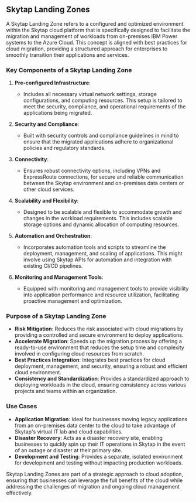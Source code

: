 ## Skytap Landing Zones

A Skytap Landing Zone refers to a configured and optimized environment within the Skytap cloud platform that is specifically designed to facilitate the migration and management of workloads from on-premises IBM Power systems to the Azure Cloud. This concept is aligned with best practices for cloud migration, providing a structured approach for enterprises to smoothly transition their applications and services.

### Key Components of a Skytap Landing Zone

1. **Pre-configured Infrastructure**:
   - Includes all necessary virtual network settings, storage configurations, and computing resources. This setup is tailored to meet the security, compliance, and operational requirements of the applications being migrated.

2. **Security and Compliance**:
   - Built with security controls and compliance guidelines in mind to ensure that the migrated applications adhere to organizational policies and regulatory standards.

3. **Connectivity**:
   - Ensures robust connectivity options, including VPNs and ExpressRoute connections, for secure and reliable communication between the Skytap environment and on-premises data centers or other cloud services.

4. **Scalability and Flexibility**:
   - Designed to be scalable and flexible to accommodate growth and changes in the workload requirements. This includes scalable storage options and dynamic allocation of computing resources.

5. **Automation and Orchestration**:
   - Incorporates automation tools and scripts to streamline the deployment, management, and scaling of applications. This might involve using Skytap APIs for automation and integration with existing CI/CD pipelines.

6. **Monitoring and Management Tools**:
   - Equipped with monitoring and management tools to provide visibility into application performance and resource utilization, facilitating proactive management and optimization.

### Purpose of a Skytap Landing Zone

- **Risk Mitigation**: Reduces the risk associated with cloud migrations by providing a controlled and secure environment to deploy applications.
- **Accelerate Migration**: Speeds up the migration process by offering a ready-to-use environment that reduces the setup time and complexity involved in configuring cloud resources from scratch.
- **Best Practices Integration**: Integrates best practices for cloud deployment, management, and security, ensuring a robust and efficient cloud environment.
- **Consistency and Standardization**: Provides a standardized approach to deploying workloads in the cloud, ensuring consistency across various projects and teams within an organization.

### Use Cases

- **Application Migration**: Ideal for businesses moving legacy applications from an on-premises data center to the cloud to take advantage of Skytap's virtual IT lab and cloud capabilities.
- **Disaster Recovery**: Acts as a disaster recovery site, enabling businesses to quickly spin up their IT operations in Skytap in the event of an outage or disaster at their primary site.
- **Development and Testing**: Provides a separate, isolated environment for development and testing without impacting production workloads.

Skytap Landing Zones are part of a strategic approach to cloud adoption, ensuring that businesses can leverage the full benefits of the cloud while addressing the challenges of migration and ongoing cloud management effectively.